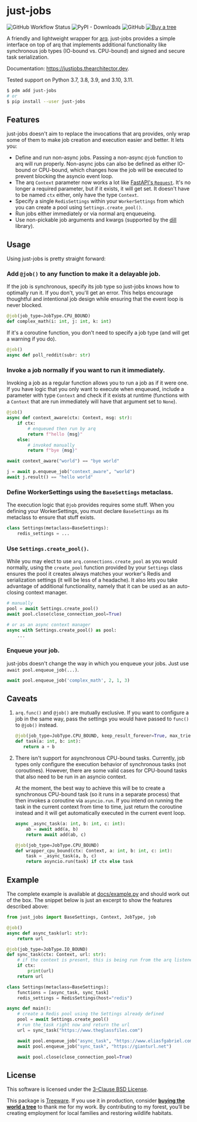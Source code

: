 # just-jobs

![GitHub Workflow Status](https://img.shields.io/github/actions/workflow/status/thearchitector/just-jobs/ci.yaml?label=tests&style=flat-square)
![PyPI - Downloads](https://img.shields.io/pypi/dw/just-jobs?style=flat-square)
![GitHub](https://img.shields.io/github/license/thearchitector/just-jobs?style=flat-square)
[![Buy a tree](https://img.shields.io/badge/Treeware-%F0%9F%8C%B3-lightgreen?style=flat-square)](https://ecologi.com/eliasgabriel?r=6128126916bfab8bd051026c)

A friendly and lightweight wrapper for [arq](https://arq-docs.helpmanual.io). just-jobs provides a simple interface on top of arq that implements additional functionality like synchronous job types (IO-bound vs. CPU-bound) and signed and secure task serialization.

Documentation: <https://justjobs.thearchitector.dev>.

Tested support on Python 3.7, 3.8, 3.9, and 3.10, 3.11.

```sh
$ pdm add just-jobs
# or
$ pip install --user just-jobs
```

## Features

just-jobs doesn't aim to replace the invocations that arq provides, only wrap some of them to make job creation and execution easier and better. It lets you:

- Define and run non-async jobs. Passing a non-async `@job` function to arq will run properly. Non-async jobs can also be defined as either IO-bound or CPU-bound, which changes how the job will be executed to prevent blocking the asyncio event loop.
- The arq `Context` parameter now works a lot like [FastAPI's `Request`](https://fastapi.tiangolo.com/advanced/using-request-directly/). It's no longer a required parameter, but if it exists, it will get set. It doesn't have to be named `ctx` either, only have the type `Context`.
- Specify a single `RedisSettings` within your `WorkerSettings` from which you can create a pool using `Settings.create_pool()`.
- Run jobs either immediately or via normal arq enqueueing.
- Use non-pickable job arguments and kwargs (supported by the [dill](http://dill.rtfd.io/) library).

## Usage

Using just-jobs is pretty straight forward:

### Add `@job()` to any function to make it a delayable job.

If the job is synchronous, specify its job type so just-jobs knows how to optimally run it. If you don't, you'll get an error. This helps encourage thoughtful and intentional job design while ensuring that the event loop is never blocked.

```python
@job(job_type=JobType.CPU_BOUND)
def complex_math(i: int, j: int, k: int)
```

If it's a coroutine function, you don't need to specify a job type (and will get a warning if you do).

```python
@job()
async def poll_reddit(subr: str)
```

### Invoke a job normally if you want to run it immediately.

Invoking a job as a regular function allows you to run a job as if it were one. If you have logic that you only want to execute when enqueued, include a parameter with type `Context` and check if it exists at runtime (functions with a `Context` that are run immediately will have that argument set to `None`).

```python
@job()
async def context_aware(ctx: Context, msg: str):
    if ctx:
        # enqueued then run by arq
        return f"hello {msg}"
    else:
        # invoked manually
        return f"bye {msg}"

await context_aware("world") == "bye world"

j = await p.enqueue_job("context_aware", "world")
await j.result() == "hello world"
```

### Define WorkerSettings using the `BaseSettings` metaclass.

The execution logic that `@job` provides requires some stuff. When you defining your WorkerSettings, you must declare `BaseSettings` as its metaclass to ensure that stuff exists.

```python
class Settings(metaclass=BaseSettings):
    redis_settings = ...
```

### Use `Settings.create_pool()`.

While you may elect to use `arq.connections.create_pool` as you would normally, using the `create_pool` function provided by your `Settings` class ensures the pool it creates always matches your worker's Redis and serialization settings (it will be less of a headache). It also lets you take advantage of additional functionality, namely that it can be used as an auto-closing context manager.

```python
# manually
pool = await Settings.create_pool()
await pool.close(close_connection_pool=True)

# or as an async context manager
async with Settings.create_pool() as pool:
    ...
```

### Enqueue your job.

just-jobs doesn't change the way in which you enqueue your jobs. Just use `await pool.enqueue_job(...)`.

```python
await pool.enqueue_job('complex_math', 2, 1, 3)
```

## Caveats

1. `arq.func()` and `@job()` are mutually exclusive. If you want to configure a job in the same way, pass the settings you would have passed to `func()` to `@job()` instead.

   ```python
   @job(job_type=JobType.CPU_BOUND, keep_result_forever=True, max_tries=10)
   def task(a: int, b: int):
      return a + b
   ```

2. There isn't support for asynchronous CPU-bound tasks. Currently, job types only configure the execution behavior of synchronous tasks (not coroutines). However, there are some valid cases for CPU-bound tasks that also need to be run in an asyncio context.

   At the moment, the best way to achieve this will be to create a synchronous CPU-bound task (so it runs in a separate process) that then invokes a coroutine via `asyncio.run`. If you intend on running the task in the current context from time to time, just return the coroutine instead and it will get automatically executed in the current event loop.

   ```python
   async _async_task(a: int, b: int, c: int):
       ab = await add(a, b)
       return await add(ab, c)

   @job(job_type=JobType.CPU_BOUND)
   def wrapper_cpu_bound(ctx: Context, a: int, b: int, c: int):
       task = _async_task(a, b, c)
       return asyncio.run(task) if ctx else task
   ```

## Example

The complete example is available at [docs/example.py](https://github.com/thearchitector/just-jobs/blob/main/docs/example.py) and should work out of the box. The snippet below is just an excerpt to show the features described above:

```python
from just_jobs import BaseSettings, Context, JobType, job

@job()
async def async_task(url: str):
    return url

@job(job_type=JobType.IO_BOUND)
def sync_task(ctx: Context, url: str):
    # if the context is present, this is being run from the arq listener
    if ctx:
        print(url)
    return url

class Settings(metaclass=BaseSettings):
    functions = [async_task, sync_task]
    redis_settings = RedisSettings(host="redis")

async def main():
    # create a Redis pool using the Settings already defined
    pool = await Settings.create_pool()
    # run the_task right now and return the url
    url = sync_task("https://www.theglassfiles.com")

    await pool.enqueue_job("async_task", "https://www.eliasfgabriel.com")
    await pool.enqueue_job("sync_task", "https://gianturl.net")

    await pool.close(close_connection_pool=True)
```

## License

This software is licensed under the [3-Clause BSD License](LICENSE).

This package is [Treeware](https://treeware.earth). If you use it in production, consider [**buying the world a tree**](https://ecologi.com/eliasgabriel?r=6128126916bfab8bd051026c) to thank me for my work. By contributing to my forest, you’ll be creating employment for local families and restoring wildlife habitats.
